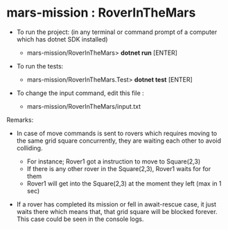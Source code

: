 # mars-mission : RoverInTheMars


* To run the project:  (in any terminal or command prompt of a computer which has dotnet SDK installed)

  * mars-mission/RoverInTheMars> **dotnet run** [ENTER]

* To run the tests:

  * mars-mission/RoverInTheMars.Test> **dotnet test** [ENTER]

* To change the input command, edit this file :

  * mars-mission/RoverInTheMars/input.txt

Remarks:

* In case of move commands is sent to rovers which requires moving to the same grid square concurrently, they are waiting each other to avoid colliding. 
  * For instance; Rover1 got a instruction to move to Square(2,3)
  * If there is any other rover in the Square(2,3), Rover1 waits for for them
  * Rover1 will get into the Square(2,3) at the moment they left (max in 1 sec)

* If a rover has completed its mission or fell in await-rescue case, it just waits there which means that, that grid square will be blocked forever. This case could be seen in the console logs.
